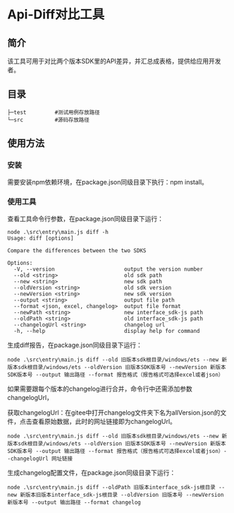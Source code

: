# Api-Diff对比工具

## 简介

该工具可用于对比两个版本SDK里的API差异，并汇总成表格，提供给应用开发者。

## 目录

```
├─test         #测试用例存放路径
└─src          #源码存放路径
```

## 使用方法

### 安装

需要安装npm依赖环境，在package.json同级目录下执行：npm install。

### 使用工具

查看工具命令行参数，在package.json同级目录下运行：

```
node .\src\entry\main.js diff -h
Usage: diff [options]

Compare the differences between the two SDKS

Options:
  -V, --version                      output the version number
  --old <string>                     old sdk path
  --new <string>                     new sdk path
  --oldVersion <string>              old sdk version
  --newVersion <string>              new sdk version
  --output <string>                  output file path
  --format <json, excel, changelog>  output file format
  --newPath <string>                 new interface_sdk-js path
  --oldPath <string>                 old interface_sdk-js path
  --changelogUrl <string>            changelog url
  -h, --help                         display help for command
```

生成diff报告，在package.json同级目录下运行：

```
node .\src\entry\main.js diff --old 旧版本sdk根目录/windows/ets --new 新版本sdk根目录/windows/ets --oldVersion 旧版本SDK版本号 --newVersion 新版本SDK版本号 --output 输出路径 --format 报告格式（报告格式可选择excel或者json）
```

如果需要跟每个版本的changelog进行合并，命令行中还需添加参数changelogUrl，

获取changelogUrl：在gitee中打开changelog文件夹下名为allVersion.json的文件，点击查看原始数据，此时的网址链接即为changelogUrl。

```
node .\src\entry\main.js diff --old 旧版本sdk根目录/windows/ets --new 新版本sdk根目录/windows/ets --oldVersion 旧版本SDK版本号 --newVersion 新版本SDK版本号 --output 输出路径 --format 报告格式（报告格式可选择excel或者json）--changelogUrl 网址链接
```

生成changelog配置文件，在package.json同级目录下运行：

```
node .\src\entry\main.js diff --oldPath 旧版本interface_sdk-js根目录 --new 新版本旧版本interface_sdk-js根目录 --oldVersion 旧版本号 --newVersion 新版本号 --output 输出路径 --format changelog
```